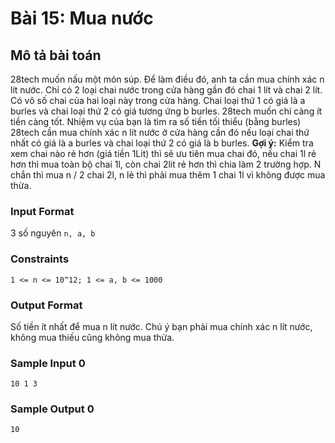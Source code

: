 # Bài 15: Mua nước

## Mô tả bài toán  
28tech muốn nấu một món súp. Để làm điều đó, anh ta cần mua chính xác n lít nước. Chỉ có 2 loại chai nước trong cửa hàng gần đó chai 1 lít và chai 2 lít. Có vô số chai của hai loại này trong cửa hàng. Chai loại thứ 1 có giá là a burles và chai loại thứ 2 có giá tương ứng b burles. 28tech muốn chi càng ít tiền càng tốt. Nhiệm vụ của bạn là tìm ra số tiền tối thiểu (bằng burles) 28tech cần mua chính xác n lít nước ở cửa hàng cần đó nếu loại chai thứ nhất có giá là a burles và chai loại thứ 2 có giá là b burles.
**Gợi ý:** Kiểm tra xem chai nào rẻ hơn (giá tiền 1Lit) thì sẽ ưu tiên mua chai đó, nếu chai 1l rẻ hơn thì mua toàn bộ chai 1l, còn chai 2lit rẻ hơn thì chia làm 2 trường hợp. N chắn thì mua n / 2 chai 2l, n lẻ thì phải mua thêm 1 chai 1l vì không được mua thừa.  

### Input Format
3 số nguyên `n, a, b`

### Constraints
`1 <= n <= 10^12; 1 <= a, b <= 1000`

### Output Format
Số tiền ít nhất để mua n lít nước. Chú ý bạn phải mua chính xác n lít nước, không mua thiếu cũng không mua thừa.

### Sample Input 0
```
10 1 3
```
### Sample Output 0
```
10
```